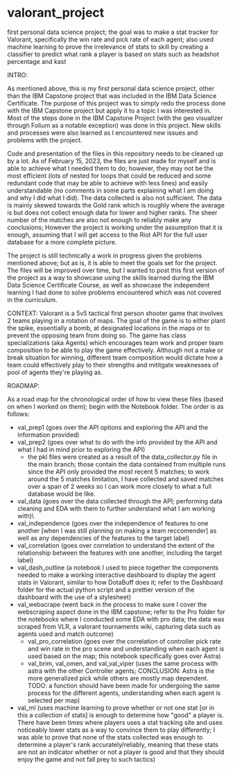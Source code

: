 # valorant_project
first personal data science project; the goal was to make a stat tracker for Valorant, specifically the win rate and pick rate of each agent; also used machine learning to prove the irrelevance of stats to skill by creating a classifier to predict what rank a player is based on stats such as headshot percentage and kast


INTRO:

As mentioned above, this is my first personal data science project, other than the IBM Capstone project that was included in the IBM Data Science Certificate. The purpose of this project was to simply redo the process done with the IBM Capstone project but apply it to a topic I was interested in. Most of the steps done in the IBM Capstone Project (with the geo visualizer through Folium as a notable exception) was done in this project. New skills and processes were also learned as I encountered new issues and problems with the project. 

Code and presentation of the files in this repository needs to be cleaned up by a lot. As of February 15, 2023, the files are just made for myself and is able to achieve what I needed them to do; however, they may not be the most efficient (lots of nested for loops that could be reduced and some redundant code that may be able to achieve with less lines) and easily understandable (no comments in some parts explaining what I am doing and why I did what I did). The data collected is also not sufficient. The data is mainly skewed towards the Gold rank which is roughly where the average is but does not collect enough data for lower and higher ranks. The sheer number of the matches are also not enough to reliably make any conclusions; However the project is working under the assumption that it is enough, assuming that I will get access to the Riot API for the full user database for a more complete picture.

The project is still technically a work in progress given the problems mentioned above; but as is, it is able to meet the goals set for the project. The files will be improved over time, but I wanted to post this first version of the project as a way to showcase using the skills learned during the IBM Data Science Certificate Course, as well as showcase the independent learning I had done to solve problems encountered which was not covered in the curriculum.


CONTEXT:
Valorant is a 5v5 tactical first person shooter game that involves 2 teams playing in a rotation of maps. The goal of the game is to either plant the spike, essentially a bomb, at designated locations in the maps or to prevent the opposing team from doing so. The game has class specializations (aka Agents) which encourages team work and proper team composition to be able to play the game effectively. Although not a make or break situation for winning, different team composition would dictate how a team could effectively play to their strengths and mititgate weaknesses of pool of agents they're playing as. 


ROADMAP:

As a road map for the chronological order of how to view these files (based on when I worked on them); begin with the Notebook folder. The order is as follows: 
  * val_prep1 (goes over the API options and exploring the API and the information provided)
  * val_prep2 (goes over what to do with the info provided by the API and what I had in mind prior to exploring the API)
      - the pkl files were created as a result of the data_collector.py file in the main branch; those contain the data contained from multiple runs since the API only provided the most recent 5 matches; to work around the 5 matches limitation, I have collected and saved matches over a span of 2 weeks so I can work more closely to what a full database would be like. 
  * val_data (goes over the data collected through the API; performing data cleaning and EDA with them to further understand what I am working with)\
  * val_independence (goes over the independence of features to one another [when I was still planning on making a team reccomender] as well as any dependencies of the features to the target label)
  * val_correlation (goes over correlation to understand the extent of the relationship between the features with one another, including the target label)
  * val_dash_outline (a notebook I used to piece together the components needed to make a working interactive dashboard to display the agent stats in Valorant, similar to how DotaBuff does it; refer to the Dashboard folder for the actual python script and a prettier version of the dashboard with the use of a stylesheet)
  * val_webscrape (went back in the process to make sure I cover the webscraping aspect done in the IBM capstone; refer to the Pro folder for the notebooks where I conducted some EDA with pro data; the data was scraped from VLR, a valorant tournaments wiki, capturing data such as agents used and match outcome)
      - val_pro_correlation (goes over the correlation of controller pick rate and win rate in the pro scene and understanding when each agent is used based on the map; this notebook specifically goes over Astra)
      - val_brim, val_omen, and val_val_viper (uses the same process with astra with the other Controller agents; CONCLUSION: Astra is the more generalized pick while others are mostly map dependent. TODO: a function should have been made for undergoing the same process for the different agents, understanding when each agent is selected per map)
  * val_ml (uses machine learning to prove whether or not one stat [or in this a collection of stats] is enough to determine how "good" a player is. There have been times where players uses a stat tracking site and uses noticeably lower stats as a way to convince them to play differently; I was able to prove that none of the stats collected was enough to determine a player's rank accurately/reliably, meaning that these stats are not an indicator whether or not a player is good and that they should enjoy the game and not fall prey to such tactics)
